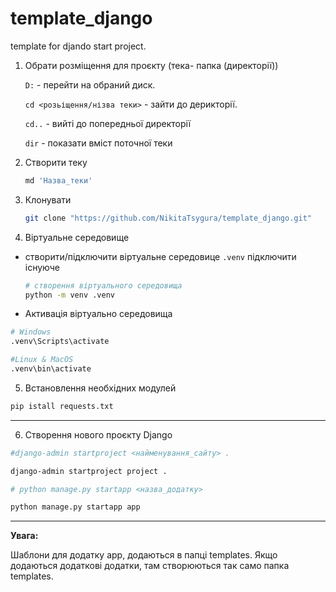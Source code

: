# template_django
template for djando start project.


1. Обрати розміщення для проєкту (тека- папка (директорії))
    
    `D:` - перейти на обраний диск.

    `cd <розьіщення/нізва теки>` - зайти до дерикторії.

    `cd..` - вийті до попередньої директорії

    `dir` - показати вміст поточної теки


2. Створити теку
    ```bash
   md 'Назва_теки'
   ```
3. Клонувати
    ```bash
    git clone "https://github.com/NikitaTsygura/template_django.git"
    ```

4. Віртуальне середовище 
- створити/підключити віртуальне середовице `.venv` підключити існуюче
    ```bash
  # створення віртуального середовища
    python -m venv .venv
    ```
- Активація віртуально середовища
```bash
# Windows
.venv\Scripts\activate
```
```bash
#Linux & MacOS
.venv\bin\activate
```

5. Встановлення необхідних модулей
```bash
pip istall requests.txt
```
<hr>

6. Створення нового проєкту Django
```bash
#django-admin startproject <найменування_сайту> .

django-admin startproject project .
```
```bash
# python manage.py startapp <назва_додатку>

python manage.py startapp app
```
<hr>
<b>Увага:</b>

Шаблони для додатку app, додаються в папці templates. Якщо додаються додаткові додатки, там створюються так само папка templates.
